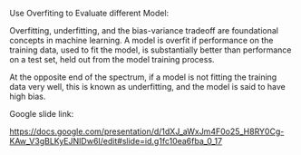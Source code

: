 

Use Overfiting to Evaluate different Model:

Overfitting, underfitting, and the bias-variance tradeoff are foundational concepts in machine learning. A model is overfit if performance on the training data, used to fit the model, is substantially better than performance on a test set, held out from the model training process. 

At the opposite end of the spectrum, if a model is not fitting the training data very well, this is known as underfitting, and the model is said to have high bias.



Google slide link:

https://docs.google.com/presentation/d/1dXJ_aWxJm4F0o25_H8RY0Cg-KAw_V3gBLKyEJNIDw6I/edit#slide=id.g1fc10ea6fba_0_17
